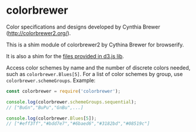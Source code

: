 colorbrewer
===========

Color specifications and designs developed by Cynthia Brewer (http://colorbrewer2.org/).

This is a shim module of colorbrewer2 by Cythina Brewer for browserify.

It is also a shim for the [files provided in d3.js lib](https://github.com/d3/d3-scale-chromatic).

Access color schemes by name and the number of discrete colors needed, such as `colorbrewer.Blues[5]`. For a list of color schemes by group, use `colorbrewer.schemeGroups`. Example:

```js
const colorbrewer = require('colorbrewer');

console.log(colorbrewer.schemeGroups.sequential);
// ["BuGn","BuPu","GnBu",...]

console.log(colorbrewer.Blues[5]);
// ["#eff3ff","#bdd7e7","#6baed6","#3182bd","#08519c"]
```
